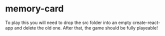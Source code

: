 # memory-card

To play this you will need to drop the src folder into an empty create-react-app and delete the old one.
After that, the game should be fully playeable!
